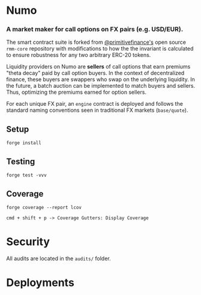 # Numo

### A market maker for call options on FX pairs (e.g. USD/EUR).

The smart contract suite is forked from [@primitivefinance's](https://github.com/primitivefinance/rmm-core) open source `rmm-core` repository with modifications to how the the invariant is calculated to ensure robustness for any two arbitrary ERC-20 tokens. 

Liquidity providers on Numo are **sellers** of call options that earn premiums "theta decay" paid by call option buyers. In the context of decentralized finance, these buyers are swappers who swap on the underlying liquidity. In the future, a batch auction can be implemented to match buyers and sellers. Thus, optimizing the premiums earned for option sellers.

For each unique FX pair, an `engine` contract is deployed and follows the standard naming conventions seen in traditional FX markets (`base/quote`).

## Setup

`forge install`

## Testing

`forge test -vvv`

## Coverage

`forge coverage --report lcov`

`cmd + shift + p -> Coverage Gutters: Display Coverage`

# Security

All audits are located in the `audits/` folder.

# Deployments

